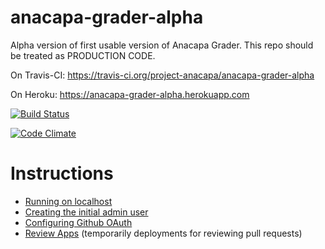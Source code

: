 # anacapa-grader-alpha

Alpha version of first usable version of Anacapa Grader.    This repo should be treated as PRODUCTION CODE.
 
On Travis-CI: https://travis-ci.org/project-anacapa/anacapa-grader-alpha

On Heroku: https://anacapa-grader-alpha.herokuapp.com

[![Build Status](https://travis-ci.org/project-anacapa/anacapa-grader-alpha.svg?branch=master)](https://travis-ci.org/project-anacapa/anacapa-grader-alpha)

[![Code Climate](https://codeclimate.com/github/project-anacapa/anacapa-grader-alpha/badges/gpa.svg)](https://codeclimate.com/github/project-anacapa/anacapa-grader-alpha)

# Instructions

* [Running on localhost](/INSTRUCTIONS/localhost.md)  
* [Creating the initial admin user](/INSTRUCTIONS/initial-admin-user.md)	
* [Configuring Github OAuth](/INSTRUCTIONS/oauth-configuration.md) 
* [Review Apps](/INSTRUCTIONS/review-apps.md) (temporarily deployments for reviewing pull requests)
